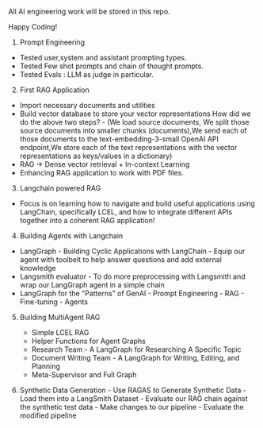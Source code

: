 All AI engineering work will be stored in this repo.

Happy Coding!

1) Prompt Engineering
 - Tested user,system and assistant prompting types. 
 - Tested Few shot prompts and chain of thought prompts.
 - Tested Evals : LLM as judge in particular.

2) First RAG Application
 - Import necessary documents and utilities
 - Build vector database to store your vector representations
    How did we do the above two steps? - 
     (We load source documents, We split those source documents into smaller chunks (documents),We send each of those documents to the text-embedding-3-small OpenAI API endpoint,We store each of the text representations with the vector representations as keys/values in a dictionary)
 - RAG -> Dense vector retrieval + In-context Learning
 - Enhancing RAG application to work with PDF files.

3) Langchain powered RAG
  - Focus is on learning how to navigate and build useful applications using LangChain, specifically LCEL, and how to integrate different APIs together into a coherent RAG application!

4) Building Agents with Langchain
  - LangGraph - Building Cyclic Applications with LangChain - Equip our agent with toolbelt to help answer questions and add external knowledge
  - Langsmith evaluator - To do more preprocessing with Langsmith and wrap our LangGraph agent in a simple chain 
  - LangGraph for the "Patterns" of GenAI
        - Prompt Engineering
        - RAG
        - Fine-tuning
        - Agents
5) Building MultiAgent RAG
    - Simple LCEL RAG
    - Helper Functions for Agent Graphs
    - Research Team - A LangGraph for Researching A Specific Topic
    - Document Writing Team - A LangGraph for Writing, Editing, and Planning 
    - Meta-Supervisor and Full Graph

6) Synthetic Data Generation
        - Use RAGAS to Generate Synthetic Data
        - Load them into a LangSmith Dataset
        - Evaluate our RAG chain against the synthetic test data
        - Make changes to our pipeline
        - Evaluate the modified pipeline
